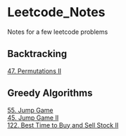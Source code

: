 # Leetcode_Notes
Notes for a few leetcode problems  

## Backtracking
[47. Permutations II](/src/47.md)

## Greedy Algorithms
[55. Jump Game](/src/55.md)  
[45. Jump Game II](/src/45.md)  
[122. Best Time to Buy and Sell Stock II](/src/122.md)
